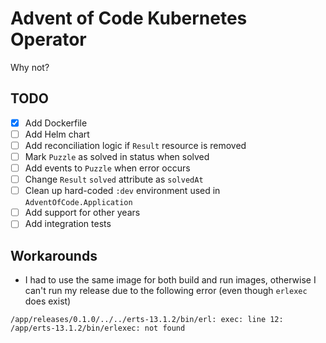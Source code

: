 # Advent of Code Kubernetes Operator

Why not?

## TODO

- [X] Add Dockerfile
- [ ] Add Helm chart
- [ ] Add reconciliation logic if `Result` resource is removed
- [ ] Mark `Puzzle` as solved in status when solved
- [ ] Add events to `Puzzle` when error occurs
- [ ] Change `Result` `solved` attribute as `solvedAt`
- [ ] Clean up hard-coded `:dev` environment used in `AdventOfCode.Application`
- [ ] Add support for other years
- [ ] Add integration tests

## Workarounds

- I had to use the same image for both build and run images, otherwise I can't run my release due to the following error (even though `erlexec` does exist)

```
/app/releases/0.1.0/../../erts-13.1.2/bin/erl: exec: line 12: /app/erts-13.1.2/bin/erlexec: not found
```
